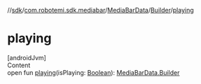 //[sdk](../../../../index.md)/[com.robotemi.sdk.mediabar](../../index.md)/[MediaBarData](../index.md)/[Builder](index.md)/[playing](playing.md)



# playing  
[androidJvm]  
Content  
open fun [playing](playing.md)(isPlaying: [Boolean](https://kotlinlang.org/api/latest/jvm/stdlib/kotlin/-boolean/index.html)): [MediaBarData.Builder](index.md)  



